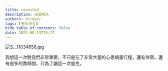 ```yaml
---
title: reunited
description: 天長地久
authors: bridger
tags: [天長地久]
hide_table_of_contents: false
date: 2023-08-13T15:27
---
```


![S__11034656.jpg](https://e.brid.pw/i/2023/08/13/p9h9co-2.webp)


<!-- truncate -->


我想這一次對我們非常重要，不只是花了非常大量的心思規畫行程，還有住宿，還有很多的喬時間，只為了讓這一次發生。  